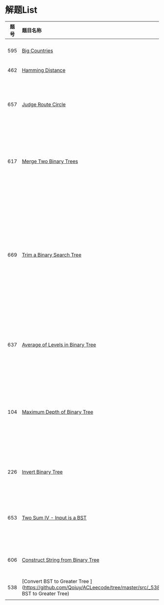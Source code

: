# 解题List


| 题号 | 题目名称       | 等级 | 语言  |解决程度|是否跟进|
|:-------:|:--------------|:------:|:---------:|:---------:|:---------:|
|595|[Big Countries](https://github.com/Qoiuy/ACLeecode/tree/master/src/_595_Big_Countries)|Easy|SQL|	Accepted|是,没有看到最优解|
|462|[Hamming Distance](https://github.com/Qoiuy/ACLeecode/tree/master/src/_462_Hamming_Distance)|Easy|JAVA|	Accepted|否 已AC|
|657|[Judge Route Circle ](https://github.com/Qoiuy/ACLeecode/tree/master/src/_657_Judge_Route_Circle)|Easy|JAVA|	Accepted|是 看见了一个更好的解法，要经常回顾一下|
|617|[Merge Two Binary Trees ](https://github.com/Qoiuy/ACLeecode/tree/master/src/_617_Merge_Two_Binary_Trees)|Easy|JAVA|	Accepted|6种解决方案，我没有全都实现，以后全部实现它|
|669|[Trim a Binary Search Tree ](https://github.com/Qoiuy/ACLeecode/tree/master/src/_669_Trim_a_Binary_Search_Tree)|Easy|JAVA|	Accepted|这个题的解题思路我看了，但是没有具体编写代码，这道题我感觉更多使用在将一个普通二叉树转换为二叉搜索树|
|637|[Average of Levels in Binary Tree ](https://github.com/Qoiuy/ACLeecode/tree/master/src/_637_Average_of_Levels_in_Binary_Tree)|Easy|JAVA|	Accepted|自己吧非递归的写了。手写~，还有更多解法|
|104|[Maximum Depth of Binary Tree ](https://github.com/Qoiuy/ACLeecode/tree/master/src/_104_Maximum_Depth_of_Binary_Tree)|Easy|JAVA|	Accepted|非递归仿照自己上一道 题  ，递归是网上的代码 google 二叉树深度出的结果|
|226|[Invert Binary Tree ](https://github.com/Qoiuy/ACLeecode/tree/master/src/_226_Invert_Binary_Tree)|Easy|JAVA|	Accepted|自己写的递归，挺容易写的|
|653|[Two Sum IV - Input is a BST ](https://github.com/Qoiuy/ACLeecode/tree/master/src/_653_Two_Sum_IV_-_Input_is_a_BST)|Easy|JAVA|	Accepted|踩过一个坑 浪费了一个多小时。其他的都还好|
|606|[Construct String from Binary Tree ](https://github.com/Qoiuy/ACLeecode/tree/master/src/_606_Construct_String_from_Binary_Tree)|Easy|JAVA|	Accepted|半个小时解决 一次过，|
|538|[Convert BST to Greater Tree ](https://github.com/Qoiuy/ACLeecode/tree/master/src/_538_Convert BST to Greater Tree)|Easy|JAVA|	Accepted|思路正确，一次就过|